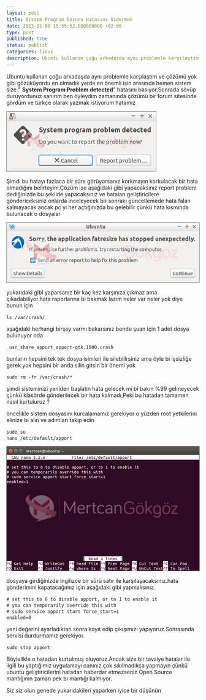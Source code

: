 ```yaml
---
layout: post
title: Sistem Program Sorunu Hatasını Gidermek
date: 2015-01-08 15:55:52.000000000 +02:00
type: post
published: true
status: publish
categories: linux
description: Ubuntu kullanan çoğu arkadaşda aynı problemle karşılaştım ve çözümü yok gibi gözüküyordu en olmadık yerde en önemli işin arasında hemen
---
```

Ubuntu kullanan çoğu arkadaşda aynı problemle karşılaştım ve çözümü yok gibi gözüküyordu en olmadık yerde en önemli işin arasında hemen sistem size " **System Program Problem detected**" hatasını basıyor.Sonrada sövüp duruyordunuz sanırım ben öyleydim zamanında çözümü bir forum sitesinde gördüm ve türkçe olarak yazmak istiyorum hatamız

![systemprogramhatasiningiderilmesigorsel1]( /assets/systemprogramhatasiningiderilmesigorsel1.png)

Şimdi bu hatayı fazlaca bir süre görüyorsanız korkmayın korkulacak bir hata olmadığını belirteyim.Çözüm ise aşağıdaki gibi yapacaksınız report problem dediğinizde bu şekilde yapacaksınız ve hataları geliştiricilere göndericeksiniz onlarda inceleyecek bir sonraki güncellemede hata falan kalmayacak ancak pc yi her açtığınızda bu gelebilir çünkü hata kısmında bulunacak o dosyalar

![systemprogramhatasiningiderilmesigorsel2]( /assets/systemprogramhatasiningiderilmesigorsel2.png)

yukarıdaki gibi yaparsanız bir kaç kez karşınıza çıkmaz ama çıkadabiliyor.hata raporlarına bi bakmak lazım neler var neler yok diye bunun için

    ls /var/crash/

aşağıdaki herhangi birşey varmı bakarsınız bende şuan için 1 adet dosya bulunuyor oda

    _usr_share_apport_apport-gtk.1000.crash

bunların hepsini tek tek dosya isimleri ile silebiilrsiniz ama öyle bi işsizliğe gerek yok hepsini bir anda silin gitsin bir önemi yok

    sudo rm -fr /var/crash/*

şimdi sisteminizi yeniden başlatın hata gelecek mi bi bakın %99 gelmeyecek çünkü klasörde gönderilecek bir hata kalmadı,Peki bu hatadan tamamen nasıl kurtuluruz ?

öncelikle sistem dosyasını kurcalamamız gerekiyor o yüzden root yetkilerini elinize bi alın ve adımları takip edin

    sudo su
    nano /etc/default/apport

![systemprogramhatasiningiderilmesigorsel3]( /assets/systemprogramhatasiningiderilmesigorsel3.png)

dosyaya girdiğinizde ingilizce bir sürü satır ile karşılaşacaksınız.hata gönderimini kapatacağımız için aşağıdaki gibi yapmalısınız.

    # set this to 0 to disable apport, or to 1 to enable it
    # you can temporarily override this with
    # sudo service apport start force_start=1
    enabled=0

yeni değerini ayarladıktan sonra kayıt edip çıkışımızı yapıyoruz.Sonrasında servisi durdurmamız gerekiyor.

    sudo stop apport

Böylelikle o hatadan kurtulmuş oluyoruz.Ancak size bir tavsiye hatalar ile ilgili bu yaptığımız uygulamayı canınız çok sıkılmadıkça yapmayın çünkü ubuntu geliştiricilerini hatadan haberdar etmezseniz Open Source mantığının zaman pek bi mantığı kalmıyor.

Siz siz olun genede yukarıdakileri yaparken iyice bir düşünün
